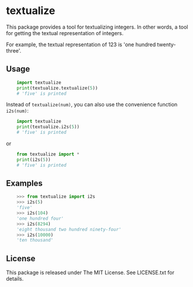 # textualize

This package provides a tool for textualizing integers. 
In other words, a tool for getting the textual representation
of integers.

For example, the textual representation of 123 is 
'one hundred twenty-three'.

## Usage

```python
    import textualize
    print(textualize.textualize(5))
    # 'five' is printed
```

Instead of `textualize(num)`, you can also use the convenience 
function `i2s(num)`:

```python
    import textualize
    print(textualize.i2s(5))
    # 'five' is printed
```

or

```python
    from textualize import *
    print(i2s(5))
    # 'five' is printed
```

## Examples

```python
    >>> from textualize import i2s
    >>> i2s(5)
    'five'
    >>> i2s(104)
    'one hundred four'
    >>> i2s(8294)
    'eight thousand two hundred ninety-four'
    >>> i2s(10000)
    'ten thousand'
```

## License

This package is released under The MIT License. See LICENSE.txt for details.
